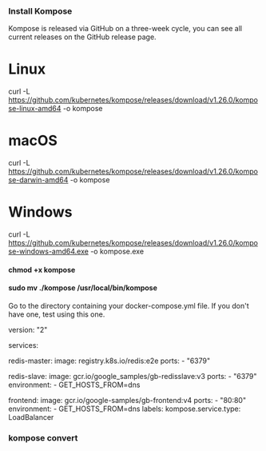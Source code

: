 ### Install Kompose

Kompose is released via GitHub on a three-week cycle, you can see all current releases on the GitHub release page.

# Linux
curl -L https://github.com/kubernetes/kompose/releases/download/v1.26.0/kompose-linux-amd64 -o kompose

# macOS
curl -L https://github.com/kubernetes/kompose/releases/download/v1.26.0/kompose-darwin-amd64 -o kompose

# Windows
curl -L https://github.com/kubernetes/kompose/releases/download/v1.26.0/kompose-windows-amd64.exe -o kompose.exe

#### chmod +x kompose
#### sudo mv ./kompose /usr/local/bin/kompose



Go to the directory containing your docker-compose.yml file. If you don't have one, test using this one.

version: "2"

services:

  redis-master:
    image: registry.k8s.io/redis:e2e
    ports:
      - "6379"

  redis-slave:
    image: gcr.io/google_samples/gb-redisslave:v3
    ports:
      - "6379"
    environment:
      - GET_HOSTS_FROM=dns

  frontend:
    image: gcr.io/google-samples/gb-frontend:v4
    ports:
      - "80:80"
    environment:
      - GET_HOSTS_FROM=dns
    labels:
      kompose.service.type: LoadBalancer


### kompose convert
